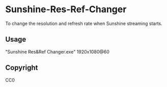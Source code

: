 # Sunshine-Res-Ref-Changer

To change the resolution and refresh rate when Sunshine streaming starts.

## Usage

"Sunshine Res&Ref Changer.exe" 1920x1080@60

## Copyright

CC0
